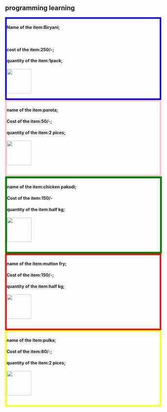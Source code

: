 <!doctype html>
<html>
    <head>
        <style>
            .relative{
                possition:relative;
                left:40px;
                height:260px;
                width:500px;
                border:5px solid blue;
				}
				.absolute{
				possition:absolute;
                top:20px;
				height:240px;
                right:20px;
				width:500px;
				border:5px solid pink;
				}
                .fixed{
                possition:fixed;
                right:20px;
                height:240px;
                width:500px;
                border:6px solid green;
                }
                .static{
                possition:static;
                left:20px;
                height:240px;
                width:500px;
                border:5px solid red;
                }
                .sticky{
                possition:sticky;
                right:10px;
                height:240px;
                width:500px;
                border:5px solid yellow;
                }
        </style>
    </head>
    <body>
        <h2>programming  learning</h2>
        <div class="relative">
            <h4>Name of the item:Biryani;</h4><br>
			<h4>cost of the item:250/-;</h4>
			<h4>quantity of the item:1pack;</h4>
			<img src="https://static.toiimg.com/thumb/54308405.cms?imgsize=510571&width=800&height=800" width="80" height="80">
        </div>
        <div class="absolute">
       <h4>name of the item:parota;</h4></<br>
	   <h4>Cost of the item:50/-;</h4>
	   <h4>quantity of the item:2 pices;</h4>
	   <img src="https://static.toiimg.com/thumb/msid-76344801,imgsize-81967,width-800,height-600,resizemode-75/76344801.jpg" width="80" height="80">
        </div>
        <div class="fixed">
        <h4>name of the item:chicken pakodi;</h4></<br>
	   <h4>Cost of the item:150/-</h4>
	   <h4>quantity of the item:half kg;</h4>
	   <img src="https://i.ytimg.com/vi/9wis3xJO4ZA/sddefault.jpg" width="80" height="80">
        </div>
        <div class="static">
        <h4>name of the item:mutton fry;</h4></<br>
	   <h4>Cost of the item:150/-;</h4>
	   <h4>quantity of the item:half kg;</h4>
	   <img src="https://mariasmenu.com/wp-content/uploads/Mutton-Fry.png" width="80" height="80">
        </div>
        <div class="sticky">
        <h4>name of the item:pulka;</h4></<br>
	   <h4>Cost of the item:80/-;</h4>
	   <h4>quantity of the item:2 pices;</h4>
	   <img src="https://nearbyshop.in/images/thumbnails/500/500/detailed/20/Burger__17_.png" width="80" height="80">
        </div>
        </body>
    </html>
